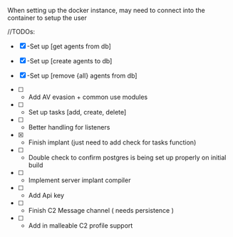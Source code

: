 When setting up the docker instance, may need to connect into the container to setup the user

//TODOs: 

- [X] -Set up [get agents from db]
- [X] -Set up [create agents to db]
- [X] -Set up [remove {all} agents from db]
- [ ] - Add AV evasion + common use modules
- [ ] - Set up tasks [add, create, delete]
- [ ] - Better handling for listeners
- [X] - Finish implant (just need to add check for tasks function)
- [ ] - Double check to confirm postgres is being set up properly on initial build
- [ ] - Implement server implant compiler
- [ ] - Add Api key 

- [ ] - Finish C2 Message channel ( needs persistence )
- [ ] - Add in malleable C2 profile support



